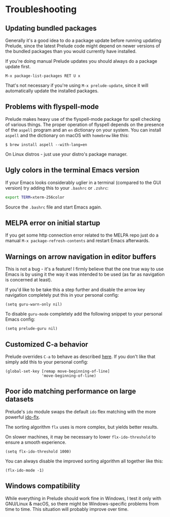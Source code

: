 # Troubleshooting

## Updating bundled packages

Generally it's a good idea to do a package update before running
updating Prelude, since the latest Prelude code might depend on newer
versions of the bundled packages than you would currently have
installed.

If you're doing manual Prelude updates you should always do a package update first.

    M-x package-list-packages RET U x

That's not necessary if you're using `M-x prelude-update`, since it
will automatically update the installed packages.

## Problems with flyspell-mode

Prelude makes heavy use of the flyspell-mode package for spell
checking of various things. The proper operation of flyspell depends
on the presence of the `aspell` program and an `en` dictionary on your
system. You can install `aspell` and the dictionary on macOS with
`homebrew` like this:

```shellsession
$ brew install aspell --with-lang=en
```

On Linux distros - just use your distro's package manager.

## Ugly colors in the terminal Emacs version

If your Emacs looks considerably uglier in a terminal (compared to the
GUI version) try adding this to your `.bashrc` or `.zshrc`:

```bash
export TERM=xterm-256color
```

Source the `.bashrc` file and start Emacs again.

## MELPA error on initial startup

If you get some http connection error related to the MELPA repo
just do a manual `M-x package-refresh-contents` and restart Emacs
afterwards.

## Warnings on arrow navigation in editor buffers

This is not a bug - it's a feature! I firmly believe that the one true
way to use Emacs is by using it the way it was intended to be used (as
far as navigation is concerned at least).

If you'd like to be take this a step further and disable the arrow key navigation
completely put this in your personal config:

```emacs-lisp
(setq guru-warn-only nil)
```

To disable `guru-mode` completely add the following snippet to your
personal Emacs config:

```emacs-lisp
(setq prelude-guru nil)
```

## Customized C-a behavior

Prelude overrides `C-a` to behave as described
[here](http://emacsredux.com/blog/2013/05/22/smarter-navigation-to-the-beginning-of-a-line/). If
you don't like that simply add this to your personal config:

```emacs-lisp
(global-set-key [remap move-beginning-of-line]
                'move-beginning-of-line)
```

## Poor ido matching performance on large datasets

Prelude's `ido` module swaps the default `ido` flex matching with the
more powerful [ido-flx](https://github.com/lewang/flx).

The sorting algorithm `flx` uses is more complex, but yields better results.

On slower machines, it may be necessary to lower `flx-ido-threshold` to
ensure a smooth experience.

```emacs-lisp
(setq flx-ido-threshold 1000)
```

You can always disable the improved sorting algorithm all together like this:

```emacs-lisp
(flx-ido-mode -1)
```

## Windows compatibility

While everything in Prelude should work fine in Windows, I test it only
with GNU/Linux & macOS, so there might be Windows-specific problems from time to
time. This situation will probably improve over time.
